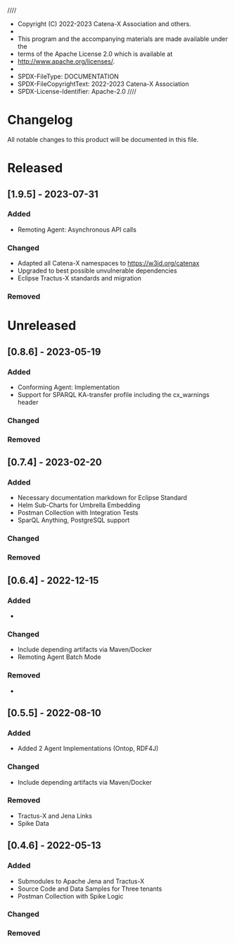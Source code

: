 ////
 * Copyright (C) 2022-2023 Catena-X Association and others. 
 * 
 * This program and the accompanying materials are made available under the
 * terms of the Apache License 2.0 which is available at
 * http://www.apache.org/licenses/.
 * 
 * SPDX-FileType: DOCUMENTATION
 * SPDX-FileCopyrightText: 2022-2023 Catena-X Association
 * SPDX-License-Identifier: Apache-2.0
////

# Changelog

All notable changes to this product will be documented in this file.

# Released

## [1.9.5] - 2023-07-31

### Added

- Remoting Agent: Asynchronous API calls

### Changed

- Adapted all Catena-X namespaces to https://w3id.org/catenax
- Upgraded to best possible unvulnerable dependencies
- Eclipse Tractus-X standards and migration

### Removed

# Unreleased

## [0.8.6] - 2023-05-19

### Added

- Conforming Agent: Implementation
- Support for SPARQL KA-transfer profile including the cx_warnings header

### Changed

### Removed

## [0.7.4] - 2023-02-20

### Added

- Necessary documentation markdown for Eclipse Standard
- Helm Sub-Charts for Umbrella Embedding
- Postman Collection with Integration Tests
- SparQL Anything, PostgreSQL support

### Changed

### Removed

## [0.6.4] - 2022-12-15

### Added

-

### Changed

- Include depending artifacts via Maven/Docker
- Remoting Agent Batch Mode

### Removed

- 

## [0.5.5] - 2022-08-10

### Added

- Added 2 Agent Implementations (Ontop, RDF4J)

### Changed

- Include depending artifacts via Maven/Docker

### Removed

- Tractus-X and Jena Links
- Spike Data

## [0.4.6] - 2022-05-13

### Added

- Submodules to Apache Jena and Tractus-X
- Source Code and Data Samples for Three tenants
- Postman Collection with Spike Logic

### Changed

### Removed
